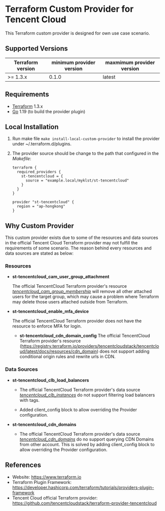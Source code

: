 Terraform Custom Provider for Tencent Cloud
===========================================

This Terraform custom provider is designed for own use case scenario.

Supported Versions
------------------

| Terraform version | minimum provider version |maxmimum provider version
| ---- | ---- | ----|
| >= 1.3.x	| 0.1.0	| latest |

Requirements
------------

-	[Terraform](https://www.terraform.io/downloads.html) 1.3.x
-	[Go](https://golang.org/doc/install) 1.19 (to build the provider plugin)

Local Installation
------------------

1. Run make file `make install-local-custom-provider` to install the provider under ~/.terraform.d/plugins.

2. The provider source should be change to the path that configured in the *Makefile*:

    ```
    terraform {
      required_providers {
        st-tencentcloud = {
          source = "example.local/myklst/st-tencentcloud"
        }
      }
    }

    provider "st-tencentcloud" {
      region = "ap-hongkong"
    }
    ```

Why Custom Provider
-------------------

This custom provider exists due to some of the resources and data sources in the
official Tencent Cloud Terraform provider may not fulfill the requirements of some
scenario. The reason behind every resources and data sources are stated as below:

### Resources

- **st-tencentcloud_cam_user_group_attachment**

  The official TencentCloud Terraform provider's resource
  [*tencentcloud_cam_group_membership*](https://registry.terraform.io/providers/tencentcloudstack/tencentcloud/latest/docs/resources/cam_group_membership)
  will remove all other attached users for the target group, which may cause a
  problem where Terraform may delete those users attached outside from Terraform.

- **st-tencentcloud_enable_mfa_device**

  The official TencentCloud Terraform provider does not have
  the resource to enforce MFA for login.

  - **st-tencentcloud_cdn_domain_config**
  The official TencentCloud Terraform provider's resource (https://registry.terraform.io/providers/tencentcloudstack/tencentcloud/latest/docs/resources/cdn_domain)
  does not support adding conditional origin rules and rewrite urls in CDN.

### Data Sources

- **st-tencentcloud_clb_load_balancers**

  - The official TencentCloud Terraform provider's data source
    [*tencentcloud_clb_instances*](https://registry.terraform.io/providers/tencentcloudstack/tencentcloud/latest/docs/data-sources/clb_instances)
    do not support filtering load balancers with tags.

  - Added client_config block to allow overriding the Provider configuration.

- **st-tencentcloud_cdn_domains**

  - The official TencentCloud Terraform provider's data source
  [*tencentcloud_cdn_domains*](https://registry.terraform.io/providers/tencentcloudstack/tencentcloud/latest/docs/data-sources/cdn_domains)
  do no support querying CDN Domains from other account. This is solved by adding
  client_config block to allow overriding the Provider configuration.

References
----------

- Website: https://www.terraform.io
- Terraform Plugin Framework: https://developer.hashicorp.com/terraform/tutorials/providers-plugin-framework
- Tencent Cloud official Terraform provider: https://github.com/tencentcloudstack/terraform-provider-tencentcloud

